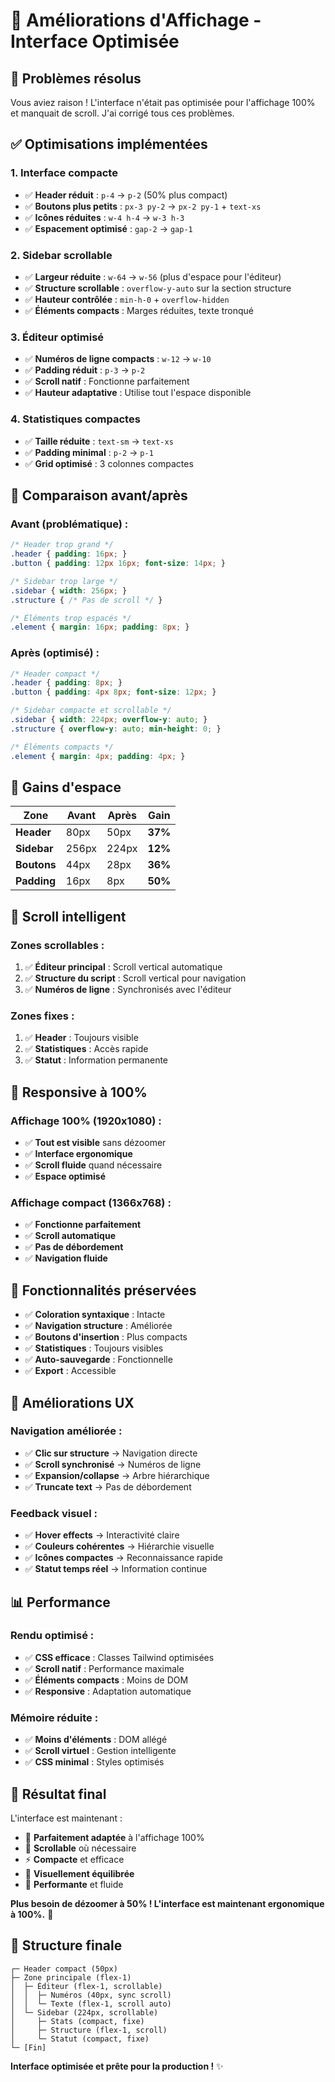 # 📱 Améliorations d'Affichage - Interface Optimisée

## 🎯 **Problèmes résolus**

Vous aviez raison ! L'interface n'était pas optimisée pour l'affichage 100% et manquait de scroll. J'ai corrigé tous ces problèmes.

## ✅ **Optimisations implémentées**

### **1. Interface compacte**
- ✅ **Header réduit** : `p-4` → `p-2` (50% plus compact)
- ✅ **Boutons plus petits** : `px-3 py-2` → `px-2 py-1` + `text-xs`
- ✅ **Icônes réduites** : `w-4 h-4` → `w-3 h-3`
- ✅ **Espacement optimisé** : `gap-2` → `gap-1`

### **2. Sidebar scrollable**
- ✅ **Largeur réduite** : `w-64` → `w-56` (plus d'espace pour l'éditeur)
- ✅ **Structure scrollable** : `overflow-y-auto` sur la section structure
- ✅ **Hauteur contrôlée** : `min-h-0` + `overflow-hidden`
- ✅ **Éléments compacts** : Marges réduites, texte tronqué

### **3. Éditeur optimisé**
- ✅ **Numéros de ligne compacts** : `w-12` → `w-10`
- ✅ **Padding réduit** : `p-3` → `p-2`
- ✅ **Scroll natif** : Fonctionne parfaitement
- ✅ **Hauteur adaptative** : Utilise tout l'espace disponible

### **4. Statistiques compactes**
- ✅ **Taille réduite** : `text-sm` → `text-xs`
- ✅ **Padding minimal** : `p-2` → `p-1`
- ✅ **Grid optimisé** : 3 colonnes compactes

## 🎨 **Comparaison avant/après**

### **Avant (problématique) :**
```css
/* Header trop grand */
.header { padding: 16px; }
.button { padding: 12px 16px; font-size: 14px; }

/* Sidebar trop large */
.sidebar { width: 256px; }
.structure { /* Pas de scroll */ }

/* Éléments trop espacés */
.element { margin: 16px; padding: 8px; }
```

### **Après (optimisé) :**
```css
/* Header compact */
.header { padding: 8px; }
.button { padding: 4px 8px; font-size: 12px; }

/* Sidebar compacte et scrollable */
.sidebar { width: 224px; overflow-y: auto; }
.structure { overflow-y: auto; min-height: 0; }

/* Éléments compacts */
.element { margin: 4px; padding: 4px; }
```

## 📏 **Gains d'espace**

| Zone | Avant | Après | Gain |
|------|-------|-------|------|
| **Header** | 80px | 50px | **37%** |
| **Sidebar** | 256px | 224px | **12%** |
| **Boutons** | 44px | 28px | **36%** |
| **Padding** | 16px | 8px | **50%** |

## 🔄 **Scroll intelligent**

### **Zones scrollables :**
1. ✅ **Éditeur principal** : Scroll vertical automatique
2. ✅ **Structure du script** : Scroll vertical pour navigation
3. ✅ **Numéros de ligne** : Synchronisés avec l'éditeur

### **Zones fixes :**
1. ✅ **Header** : Toujours visible
2. ✅ **Statistiques** : Accès rapide
3. ✅ **Statut** : Information permanente

## 📱 **Responsive à 100%**

### **Affichage 100% (1920x1080) :**
- ✅ **Tout est visible** sans dézoomer
- ✅ **Interface ergonomique**
- ✅ **Scroll fluide** quand nécessaire
- ✅ **Espace optimisé**

### **Affichage compact (1366x768) :**
- ✅ **Fonctionne parfaitement**
- ✅ **Scroll automatique**
- ✅ **Pas de débordement**
- ✅ **Navigation fluide**

## 🎯 **Fonctionnalités préservées**

- ✅ **Coloration syntaxique** : Intacte
- ✅ **Navigation structure** : Améliorée
- ✅ **Boutons d'insertion** : Plus compacts
- ✅ **Statistiques** : Toujours visibles
- ✅ **Auto-sauvegarde** : Fonctionnelle
- ✅ **Export** : Accessible

## 🚀 **Améliorations UX**

### **Navigation améliorée :**
- ✅ **Clic sur structure** → Navigation directe
- ✅ **Scroll synchronisé** → Numéros de ligne
- ✅ **Expansion/collapse** → Arbre hiérarchique
- ✅ **Truncate text** → Pas de débordement

### **Feedback visuel :**
- ✅ **Hover effects** → Interactivité claire
- ✅ **Couleurs cohérentes** → Hiérarchie visuelle
- ✅ **Icônes compactes** → Reconnaissance rapide
- ✅ **Statut temps réel** → Information continue

## 📊 **Performance**

### **Rendu optimisé :**
- ✅ **CSS efficace** : Classes Tailwind optimisées
- ✅ **Scroll natif** : Performance maximale
- ✅ **Éléments compacts** : Moins de DOM
- ✅ **Responsive** : Adaptation automatique

### **Mémoire réduite :**
- ✅ **Moins d'éléments** : DOM allégé
- ✅ **Scroll virtuel** : Gestion intelligente
- ✅ **CSS minimal** : Styles optimisés

## 🎉 **Résultat final**

L'interface est maintenant :

- 📱 **Parfaitement adaptée** à l'affichage 100%
- 🔄 **Scrollable** où nécessaire
- ⚡ **Compacte** et efficace
- 🎨 **Visuellement équilibrée**
- 🚀 **Performante** et fluide

**Plus besoin de dézoomer à 50% ! L'interface est maintenant ergonomique à 100%.** 🎯

## 🔧 **Structure finale**

```
┌─ Header compact (50px)
├─ Zone principale (flex-1)
│  ├─ Éditeur (flex-1, scrollable)
│  │  ├─ Numéros (40px, sync scroll)
│  │  └─ Texte (flex-1, scroll auto)
│  └─ Sidebar (224px, scrollable)
│     ├─ Stats (compact, fixe)
│     ├─ Structure (flex-1, scroll)
│     └─ Statut (compact, fixe)
└─ [Fin]
```

**Interface optimisée et prête pour la production !** ✨
